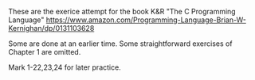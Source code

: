 These are the exerice attempt for the book K&R "The C Programming Language" https://www.amazon.com/Programming-Language-Brian-W-Kernighan/dp/0131103628

Some are done at an earlier time. Some straightforward exercises of Chapter 1 are omitted.

Mark 1-22,23,24 for later practice.

